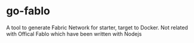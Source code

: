 # go-fablo
A tool to generate Fabric Network for starter, target to Docker. Not related with Offical Fablo which have been written with Nodejs
